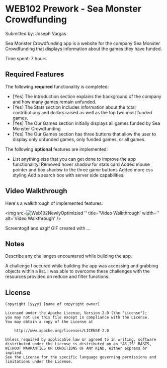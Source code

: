 # WEB102 Prework - Sea Monster Crowdfunding

Submitted by: Joseph Vargas

Sea Monster Crowdfunding app is a website for the company Sea Monster Crowdfunding that displays information about the games they have funded.

Time spent: 7 hours

## Required Features

The following **required** functionality is completed:

* [Yes] The introduction section explains the background of the company and how many games remain unfunded.
* [Yes] The Stats section includes information about the total contributions and dollars raised as well as the top two most funded games.
* [Yes] The Our Games section initially displays all games funded by Sea Monster Crowdfunding
* [Yes] The Our Games section has three buttons that allow the user to display only unfunded games, only funded games, or all games.

The following **optional** features are implemented:

*  List anything else that you can get done to improve the app functionality!
Removed hover shadow for stats card
Added mouse pointer and box shadow to the three game buttons
Added more css styling
Add a search box with server side capabilities.
## Video Walkthrough

Here's a walkthrough of implemented features:

<img src=![Web102NewlyOptimizied](https://github.com/jv12319/web102_prework/assets/105757209/7d1512fe-c1ce-4bd3-9483-e0ec957f00a0)
'' title='Video Walkthrough' width='' alt='Video Walkthrough' />

Screentogif and ezgif
GIF created with ...  
<!-- Recommended tools:
[Kap](https://getkap.co/) for macOS
[ScreenToGif](https://www.screentogif.com/) for Windows
[peek](https://github.com/phw/peek) for Linux. -->

## Notes

Describe any challenges encountered while building the app.

A challenge I occured while building the app was accessing and grabbing objects within a list. I was able to overcome these challenges with the resources provided on reduce and filter functions.

## License

    Copyright [yyyy] [name of copyright owner]

    Licensed under the Apache License, Version 2.0 (the "License");
    you may not use this file except in compliance with the License.
    You may obtain a copy of the License at

        http://www.apache.org/licenses/LICENSE-2.0

    Unless required by applicable law or agreed to in writing, software
    distributed under the License is distributed on an "AS IS" BASIS,
    WITHOUT WARRANTIES OR CONDITIONS OF ANY KIND, either express or implied.
    See the License for the specific language governing permissions and
    limitations under the License.
